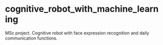 # cognitive_robot_with_machine_learning
MSc project. Cognitive robot with face expression recognition and daily communication functions.
